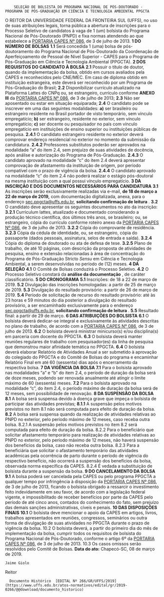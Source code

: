         SELEÇÃO DE BOLSISTA DO PROGRAMA NACIONAL DE PÓS-DOUTORADO - PROGRAMA DE PÓS-GRADUAÇÃO EM CIÊNCIA E TECNOLOGIA AMBIENTAL PPGCTA  

 O REITOR DA UNIVERSIDADE FEDERAL DA FRONTEIRA SUL (UFFS), no uso de suas atribuições legais, torna pública a abertura de inscrições para o Processo Seletivo de candidatos à vaga de 1 (um) bolsista do Programa Nacional de Pós-Doutorado (PNPD) e fixa normas atendendo ao que estabelece a [PORTARIA CAPES Nº 086](https://www.capes.gov.br/images/stories/download/legislacao/Portaria_86_2013_Regulamento_PNPD.pdf), de 3 de julho de 2013.  **1 DO NÚMERO DE BOLSAS** **1.1**  Será concedida 1 (uma) bolsa de pós-doutoramento do Programa Nacional de Pós-Doutorado da Coordenação de Aperfeiçoamento de Pessoal de Nível Superior - CAPES para o Programa de Pós-Graduação em Ciência e Tecnologia Ambiental (PPGCTA).  **2 DOS REQUISITOS DO CANDIDATO À BOLSA** **2.1**  Possuir o título de doutor, quando da implementação da bolsa, obtido em cursos avaliados pela CAPES e reconhecidos pelo CNE/MEC. Em caso de diploma obtido em instituição estrangeira, este deverá ser reconhecido por um Programa de Pós-Graduação do Brasil; **2.2**  Disponibilizar currículo atualizado na Plataforma Lattes do CNPq ou, se estrangeiro, currículo conforme **ANEXO III**  da [PORTARIA CAPES Nº 086](https://www.capes.gov.br/images/stories/download/legislacao/Portaria_86_2013_Regulamento_PNPD.pdf), de 3 de julho de 2013; **2.3**  Não ser aposentado ou estar em situação equiparada; **2.4**  O candidato pode se inscrever em uma das seguintes modalidades: **a)**  ser brasileiro ou estrangeiro residente no Brasil portador de visto temporário, sem vínculo empregatício; **b)**  ser estrangeiro, residente no exterior, sem vínculo empregatício; **c)**  ser docente ou pesquisador no país com vínculo empregatício em instituições de ensino superior ou instituições públicas de pesquisa. **2.4.1**  O candidato estrangeiro residente no exterior deverá comprovar endereço residencial no exterior no momento da submissão da candidatura. **2.4.2**  Professores substitutos poderão ser aprovados na modalidade “a” do item 2.4, sem prejuízo de suas atividades de docência, após análise e autorização do Programa de Pós-Graduação. **2.4.3**  O candidato aprovado na modalidade “c” do item 2.4 deverá apresentar comprovação de afastamento da instituição de origem, por período compatível com o prazo de vigência da bolsa. **2.4.4**  O candidato aprovado na modalidade “c” do item 2.4 não poderá realizar o estágio pós-doutoral na mesma instituição com a qual possui vínculo empregatício.  **3 DA INSCRIÇÃO E DOS DOCUMENTOS NECESSÁRIOS PARA CANDIDATURA** **3.1**  As inscrições serão exclusivamente realizadas via e-mail, **de 18 de março a 22 de março de 2019,**  com documentação digitalizada, anexa, para o endereço [sec.ppgcta@uffs.edu.br](mailto:posg.estudoslinguisticos@uffs.edu.br), **solicitando confirmação de leitura** . **3.2**  O candidato deve apresentar os seguintes documentos no ato da inscrição: **3.2.1**  Curriculum lattes, atualizado e documentado considerando a produção técnico científica, dos últimos três anos, se brasileiro; ou, se estrangeiro, cópia do currículo conforme roteiro anexo da [PORTARIA CAPES Nº 086](https://www.capes.gov.br/images/stories/download/legislacao/Portaria_86_2013_Regulamento_PNPD.pdf), de 3 de julho de 2013. **3.2.2**  Cópia do comprovante de residência. **3.2.3**  Cópia da cédula de identidade, ou, se estrangeiro, cópia do passaporte (dados pessoais, assinatura, selos de entrada e saída). **3.2.4**  Cópia do diploma de doutorado ou ata de defesa de tese. **3.2.5**  Plano de trabalho, de até 10 páginas, com descrição da proposta de atividades de pesquisa, ensino e extensão relacionadas à área de concentração do Programa de Pós-Graduação Stricto *Sensu*  em Ciência e Tecnologia Ambiental, a serem desenvolvidas no período de (12) meses.  **4 DA SELEÇÃO** **4.1**  O Comitê de Bolsas conduzirá o Processo Seletivo. **4.2**  O Processo Seletivo constará da **análise da documentação** , de caráter classificatório.  **5 DO CRONOGRAMA** **5.1**  Inscrições: de 18 a 22 de março de 2019. **5.2**  Divulgação das inscrições homologadas: a partir de 25 de março de 2019. **5.3**  Divulgação do resultado provisório: a partir de 26 de março de 2019. **5.4**  Período de solicitação de recurso do resultado provisório: até às 23 horas e 59 minutos do dia posterior a divulgação do resultado provisório, a ser encaminhado exclusivamente para o endereço [sec.ppgcta@uffs.edu.br](mailto:posg.estudoslinguisticos@uffs.edu.br), **solicitando confirmação de leitura** . **5.5**  Resultado final: a partir de 29 de março.  **6 DAS ATRIBUIÇÕES DO BOLSISTA** **6.1**  O bolsista deverá dedicar-se integral e exclusivamente às atividades descritas no plano de trabalho, de acordo com a [PORTARIA CAPES Nº 086](https://www.capes.gov.br/images/stories/download/legislacao/Portaria_86_2013_Regulamento_PNPD.pdf), de 3 de julho de 2013. **6.2**  O bolsista deverá ministrar minicurso(s) e/ou disciplina(s) em parceria com docente do PPGCTA. **6.3**  O bolsista deverá manter reuniões regulares de trabalho com pesquisador(es) da linha de pesquisa que demonstrou maior afinidade temática no PPGCTA. **6.4**  O bolsista deverá elaborar Relatório de Atividades Anual a ser submetido à aprovação do colegiado do PPGCTA e do Comitê de Bolsas do programa e encaminhar Relatório Final em até 60 (sessenta) dias após o encerramento da respectiva bolsa.  **7 DA VIGÊNCIA DA BOLSA** **7.1**  Para o bolsista aprovado nas modalidades “a” e “b” do item 2.4, o período de duração da bolsa será de doze meses, podendo ser renovada anualmente até atingir o limite máximo de 60 (sessenta) meses. **7.2**  Para o bolsista aprovado na modalidade “c”, do item 2.4, o período máximo de duração da bolsa será de 12 meses, sem possibilidade de renovação.  **8 DA SUSPENSÃO DA BOLSA** **8.1**  A bolsa será suspensa devido à doença grave que impeça o bolsista de participar das atividades previstas; **8.1.1**  A suspensão pelos motivos previstos no item 8.1 não será computada para efeito de duração da bolsa. **8.2**  A bolsa será suspensa quando da realização de atividades relativas ao PNPD no exterior, pelo período máximo de 12 meses, caso receba outra bolsa. 8.2.1 A suspensão pelos motivos previstos no item 8.2 será computada para efeito de duração da bolsa. 8.2.2 Para o beneficiário que solicitar afastamento temporário para realização de atividades relativas ao PNPD no exterior, pelo período máximo de 12 meses, não haverá suspensão dos benefícios da bolsa, caso não receba outra bolsa. 8.2.3 Para a beneficiária que solicitar o afastamento temporário das atividades acadêmicas pela ocorrência de parto durante o período de vigência do respectivo benefício, não ocorrerá a suspensão dos benefícios da bolsa, observada norma específica da CAPES. 8.2.4 É vedada a substituição de bolsista durante a suspensão da bolsa.  **9 DO CANCELAMENTO DA BOLSA** **9.1**  A bolsa poderá ser cancelada pela CAPES ou pelo programa PPGCTA a qualquer tempo por infringência à disposição da [PORTARIA CAPES Nº 086](https://www.capes.gov.br/images/stories/download/legislacao/Portaria_86_2013_Regulamento_PNPD.pdf), de 3 de julho de 2013, ficando o bolsista obrigado a ressarcir o investimento feito indevidamente em seu favor, de acordo com a legislação federal vigente, e impossibilitado de receber benefícios por parte da CAPES pelo período de até cinco anos, contados do conhecimento do fato, sem prejuízo das demais sanções administrativas, cíveis e penais.  **10 DAS DISPOSIÇÕES FINAIS** **10.1**  O bolsista deve mencionar o apoio da CAPES em artigos, livros, trabalhos apresentados em reuniões, congressos, seminários ou outra forma de divulgação de suas atividades no PPGCTA durante o prazo de vigência da bolsa. 10.2 O bolsista deverá, a partir do primeiro dia do mês de implementação da bolsa, cumprir todos os requisitos de bolsista do Programa Nacional de Pós-Doutorado, conforme o artigo 6º da [PORTARIA CAPES Nº 086](https://www.capes.gov.br/images/stories/download/legislacao/Portaria_86_2013_Regulamento_PNPD.pdf), de 3 de julho de 2013. 10.3 Os casos omissos serão resolvidos pelo Comitê de Bolsas.      **Data do ato:** Chapecó-SC, 08 de março de 2019.   
 

    Jaime Giolo   
 Reitor 

      Documento Histórico  [EDITAL Nº 266/GR/UFFS/2019](https://www.uffs.edu.br/atos-normativos/edital/gr/2019-0266/@@download/documento_historico)     
      
